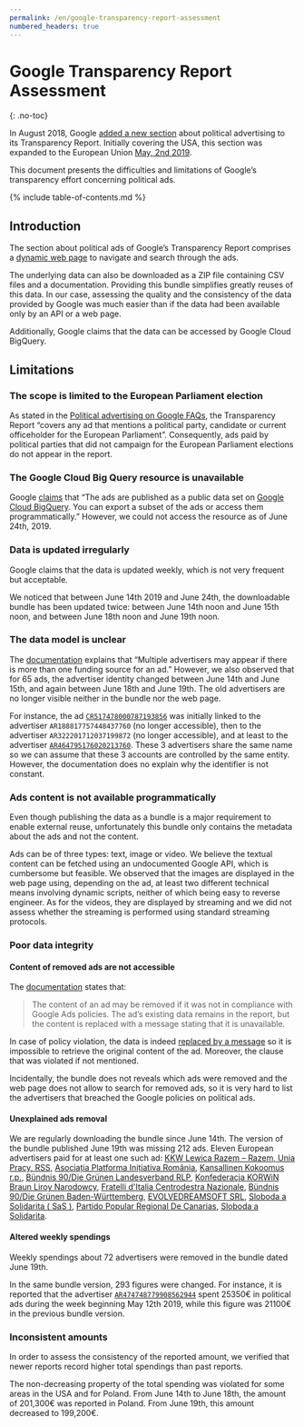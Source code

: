 ```yaml
---
permalink: /en/google-transparency-report-assessment
numbered_headers: true
---
```


# Google Transparency Report Assessment
{: .no-toc}


In August 2018, Google [added a new section](https://www.blog.google/technology/ads/introducing-new-transparency-report-political-ads/) about political advertising to its Transparency Report. Initially covering the USA, this section was expanded to the European Union [May, 2nd 2019](https://www.blog.google/around-the-globe/google-europe/eu-political-advertising-transparency-report-2019/).

This document presents the difficulties and limitations of Google’s transparency effort concerning political ads.

{% include table-of-contents.md %}

## Introduction

The section about political ads of Google’s Transparency Report comprises a [dynamic web page](https://transparencyreport.google.com/political-ads/home) to navigate and search through the ads.

The underlying data can also be downloaded as a ZIP file containing CSV files and a documentation. Providing this bundle simplifies greatly reuses of this data. In our case, assessing the quality and the consistency of the data provided by Google was much easier than if the data had been available only by an API or a web page.

Additionally, Google claims that the data can be accessed by Google Cloud BigQuery.

## Limitations

### The scope is limited to the European Parliament election

As stated in the [Political advertising on Google FAQs](https://support.google.com/transparencyreport/answer/9310667), the Transparency Report “covers any ad that mentions a political party, candidate or current officeholder for the European Parliament”. Consequently, ads paid by political parties that did not campaign for the European Parliament elections do not appear in the report.

### The Google Cloud Big Query resource is unavailable

Google [claims](https://support.google.com/transparencyreport/answer/9310667) that “The ads are published as a public data set on [Google Cloud BigQuery](https://console.cloud.google.com/marketplace/details/bigquery-public-data/google-political-ads). You can export a subset of the ads or access them programmatically.” However, we could not access the resource as of June 24th, 2019.

### Data is updated irregularly

Google claims that the data is updated weekly, which is not very frequent but acceptable.

We noticed that between June 14th 2019 and June 24th, the downloadable bundle has been updated twice: between June 14th noon and June 15th noon, and between June 18th noon and June 19th noon.

### The data model is unclear

The [documentation](https://support.google.com/transparencyreport/answer/9310667) explains that “Multiple advertisers may appear if there is more than one funding source for an ad.” However, we also observed that for 65 ads, the advertiser identity changed between June 14th and June 15th, and again between June 18th and June 19th. The old advertisers are no longer visible neither in the bundle nor the web page.

For instance, the ad [`CR517478000787193856`](https://transparencyreport.google.com/political-ads/advertiser/AR464795176020213760/creative/CR517478000787193856) was initially linked to the advertiser `AR188817757448437760` (no longer accessible), then to the advertiser `AR322201712037199872` (no longer accessible), and at least to the advertiser [`AR464795176020213760`](https://transparencyreport.google.com/political-ads/advertiser/AR464795176020213760). These 3 advertisers share the same name so we can assume that these 3 accounts are controlled by the same entity. However, the documentation does no explain why the identifier is not constant.

### Ads content is not available programmatically

Even though publishing the data as a bundle is a major requirement to enable external reuse, unfortunately this bundle only contains the metadata about the ads and not the content.

Ads can be of three types: text, image or video. We believe the textual content can be fetched using an undocumented Google API, which is cumbersome but feasible. We observed that the images are displayed in the web page using, depending on the ad, at least two different technical means involving dynamic scripts, neither of which being easy to reverse engineer. As for the videos, they are displayed by streaming and we did not assess whether the streaming is performed using standard streaming protocols.

### Poor data integrity

#### Content of removed ads are not accessible

The [documentation](https://support.google.com/transparencyreport/answer/9310667) states that:

> The content of an ad may be removed if it was not in compliance with Google Ads policies. The ad’s existing data remains in the report, but the content is replaced with a message stating that it is unavailable.

In case of policy violation, the data is indeed [replaced by a message](https://transparencyreport.google.com/political-ads/advertiser/AR210958348219056128/creative/CR439284856988368896) so it is impossible to retrieve the original content of the ad. Moreover, the clause that was violated if not mentioned.

Incidentally, the bundle does not reveals which ads were removed and the web page does not allow to search for removed ads, so it is very hard to list the advertisers that breached the Google policies on political ads.

#### Unexplained ads removal

We are regularly downloading the bundle since June 14th. The version of the bundle published June 19th was missing 212 ads. Eleven European advertisers paid for at least one such ad: [KKW Lewica Razem – Razem, Unia Pracy, RSS](https://transparencyreport.google.com/political-ads/advertiser/AR374597289391423488), [Asociația Platforma Inițiativa România](https://transparencyreport.google.com/political-ads/advertiser/AR166715924462698496), [Kansallinen Kokoomus r.p.](https://transparencyreport.google.com/political-ads/advertiser/AR210958348219056128), [Bündnis 90/Die Grünen Landesverband RLP](https://transparencyreport.google.com/political-ads/advertiser/AR50338116220747776), [Konfederacja KORWiN Braun Liroy Narodowcy](https://transparencyreport.google.com/political-ads/advertiser/AR316331969212317696), [Fratelli d'Italia Centrodestra Nazionale](https://transparencyreport.google.com/political-ads/advertiser/AR400032566754672640), [Bündnis 90/Die Grünen Baden-Württemberg](https://transparencyreport.google.com/political-ads/advertiser/AR17917091730423808), [EVOLVEDREAMSOFT SRL](https://transparencyreport.google.com/political-ads/advertiser/AR495298652231696384), [Sloboda a Solidarita ( SaS )](https://transparencyreport.google.com/political-ads/advertiser/AR185084640594231296), [Partido Popular Regional De Canarias](https://transparencyreport.google.com/political-ads/advertiser/AR288284801977286656), [Sloboda a Solidarita](https://transparencyreport.google.com/political-ads/advertiser/AR242125929453715456).

#### Altered weekly spendings

Weekly spendings about 72 advertisers were removed in the bundle dated June 19th.

In the same bundle version, 293 figures were changed. For instance, it is reported that the advertiser [`AR474748779908562944`](https://transparencyreport.google.com/political-ads/advertiser/AR474748779908562944) spent 25350€ in political ads during the week beginning May 12th 2019, while this figure was 21100€ in the previous bundle version.

### Inconsistent amounts

In order to assess the consistency of the reported amount, we verified that newer reports record higher total spendings than past reports.

The non-decreasing property of the total spending was violated for some areas in the USA and for Poland. From June 14th to June 18th, the amount of 201,300€ was reported in Poland. From June 19th, this amount decreased to 199,200€.
